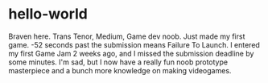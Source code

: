 # hello-world
Braven here. Trans Tenor, Medium, Game dev noob.
Just made my first game.
-52 seconds past the submission means Failure To Launch. I entered my first Game Jam 2 weeks ago, and I missed the submission deadline by some minutes. I'm sad, but I now have a really fun noob prototype masterpiece and a bunch more knowledge on making videogames.
